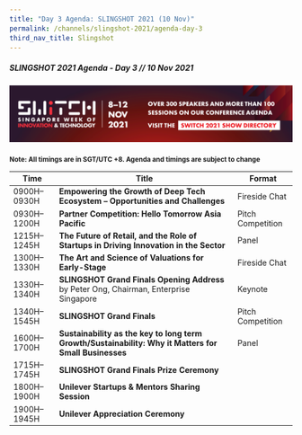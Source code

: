 ```yaml
---
title: "Day 3 Agenda: SLINGSHOT 2021 (10 Nov)"
permalink: /channels/slingshot-2021/agenda-day-3
third_nav_title: Slingshot
---
```

##### SLINGSHOT 2021 Agenda - Day 3 // 10 Nov 2021

[![SWITCH 2021 Show Directory](/images/Platform_Banner_SWITCH_2021_Show_Directory_var_2.png)](https://directory.switchsg.org)

<sub>**Note: All timings are in SGT/UTC +8. Agenda and timings are subject to change**</sub>

| Time | Title | Format |
| -------- | -------- | -------- |
| 0900H–0930H     | **Empowering the Growth of Deep Tech Ecosystem – Opportunities and Challenges**      | Fireside Chat     |
| 0930H–1200H     | **Partner Competition: Hello Tomorrow Asia Pacific**     | Pitch Competition     |
| 1215H–1245H     | **The Future of Retail, and the Role of Startups in Driving Innovation in the Sector**  | Panel     |
| 1300H–1330H     | **The Art and Science of Valuations for Early-Stage**   | Fireside Chat     |
| 1330H–1340H     | **SLINGSHOT Grand Finals Opening Address** by Peter Ong, Chairman, Enterprise Singapore     | Keynote     |
| 1340H–1545H     | **SLINGSHOT Grand Finals**     | Pitch Competition     |
| 1600H–1700H     | **Sustainability as the key to long term Growth/Sustainability: Why it Matters for Small Businesses**   | Panel     |
| 1715H–1745H     | **SLINGSHOT Grand Finals Prize Ceremony**     |      |
| 1800H–1900H     | **Unilever Startups & Mentors Sharing Session**     |      |
| 1900H–1945H     | **Unilever Appreciation Ceremony**     |      |